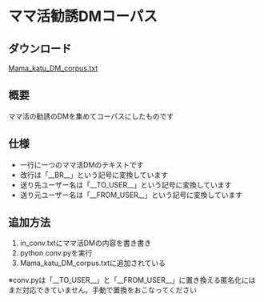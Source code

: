 # ママ活勧誘DMコーパス

## ダウンロード
<a href="https://raw.githubusercontent.com/PenguinCabinet/mama-katu-DM-corpus/main/data.txt" download="Mama_katu_DM_corpus.txt">Mama_katu_DM_corpus.txt</a>

## 概要
ママ活の勧誘のDMを集めてコーパスにしたものです

## 仕様
* 一行に一つのママ活DMのテキストです
* 改行は「\_\_BR\_\_」という記号に変換しています
* 送り先ユーザー名は「\_\_TO\_USER\_\_」という記号に変換しています
* 送り元ユーザー名は「\_\_FROM\_USER\_\_」という記号に変換しています

## 追加方法
1. in_conv.txtにママ活DMの内容を書き書き
2. python conv.pyを実行
3. Mama_katu_DM_corpus.txtに追加されている

※conv.pyは「\_\_TO\_USER\_\_」と「\_\_FROM\_USER\_\_」に置き換える匿名化にはまだ対応できていません。手動で置換をおこなってください

